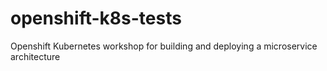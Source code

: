 # openshift-k8s-tests
Openshift Kubernetes workshop for building and deploying a microservice architecture
